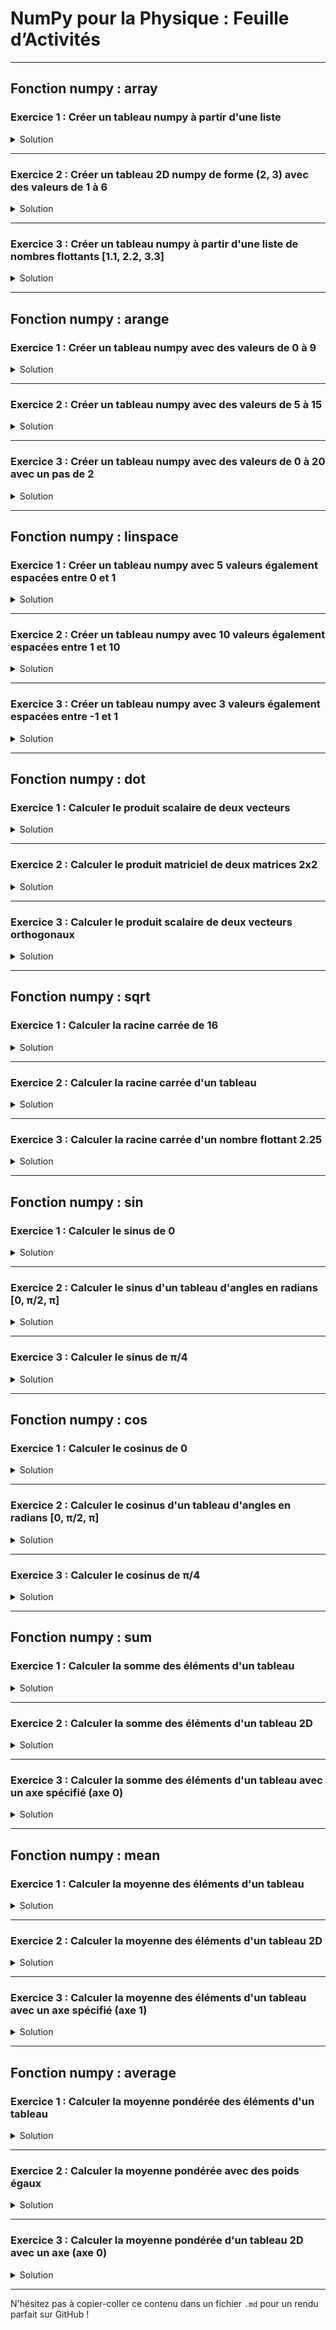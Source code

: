 

# NumPy pour la Physique : Feuille d’Activités

---

## Fonction numpy : array

### Exercice 1 : Créer un tableau numpy à partir d'une liste

<details><summary>Solution</summary>

```python
import numpy as np
# Création d'un tableau numpy à partir d'une liste
arr = np.array([1, 2, 3, 4])
print(arr)
```

</details>

---

### Exercice 2 : Créer un tableau 2D numpy de forme (2, 3) avec des valeurs de 1 à 6

<details><summary>Solution</summary>

```python
import numpy as np
# Création d'un tableau 2D numpy
arr = np.array([[1, 2, 3], [4, 5, 6]])
print(arr)
```

</details>

---

### Exercice 3 : Créer un tableau numpy à partir d'une liste de nombres flottants [1.1, 2.2, 3.3]

<details><summary>Solution</summary>

```python
import numpy as np
# Création d'un tableau numpy avec des flottants
arr = np.array([1.1, 2.2, 3.3])
print(arr)
```

</details>

---

## Fonction numpy : arange

### Exercice 1 : Créer un tableau numpy avec des valeurs de 0 à 9

<details><summary>Solution</summary>

```python
import numpy as np
# Création d'un tableau avec arange de 0 à 9
arr = np.arange(10)
print(arr)
```

</details>

---

### Exercice 2 : Créer un tableau numpy avec des valeurs de 5 à 15

<details><summary>Solution</summary>

```python
import numpy as np
# Création d'un tableau avec arange de 5 à 15
arr = np.arange(5, 16)
print(arr)
```

</details>

---

### Exercice 3 : Créer un tableau numpy avec des valeurs de 0 à 20 avec un pas de 2

<details><summary>Solution</summary>

```python
import numpy as np
# Création d'un tableau avec arange de 0 à 20 avec un pas de 2
arr = np.arange(0, 21, 2)
print(arr)
```

</details>

---

## Fonction numpy : linspace

### Exercice 1 : Créer un tableau numpy avec 5 valeurs également espacées entre 0 et 1

<details><summary>Solution</summary>

```python
import numpy as np
# Création d'un tableau avec linspace de 0 à 1 avec 5 valeurs
arr = np.linspace(0, 1, 5)
print(arr)
```

</details>

---

### Exercice 2 : Créer un tableau numpy avec 10 valeurs également espacées entre 1 et 10

<details><summary>Solution</summary>

```python
import numpy as np
# Création d'un tableau avec linspace de 1 à 10 avec 10 valeurs
arr = np.linspace(1, 10, 10)
print(arr)
```

</details>

---

### Exercice 3 : Créer un tableau numpy avec 3 valeurs également espacées entre -1 et 1

<details><summary>Solution</summary>

```python
import numpy as np
# Création d'un tableau avec linspace de -1 à 1 avec 3 valeurs
arr = np.linspace(-1, 1, 3)
print(arr)
```

</details>

---

## Fonction numpy : dot

### Exercice 1 : Calculer le produit scalaire de deux vecteurs

<details><summary>Solution</summary>

```python
import numpy as np
# Définition des deux vecteurs
v1 = np.array([1, 2, 3])
v2 = np.array([4, 5, 6])
# Calcul du produit scalaire avec dot
result = np.dot(v1, v2)
print(result)
```

</details>

---

### Exercice 2 : Calculer le produit matriciel de deux matrices 2x2

<details><summary>Solution</summary>

```python
import numpy as np
# Définition des matrices 2x2
m1 = np.array([[1, 2], [3, 4]])
m2 = np.array([[5, 6], [7, 8]])
# Calcul du produit matriciel avec dot
result = np.dot(m1, m2)
print(result)
```

</details>

---

### Exercice 3 : Calculer le produit scalaire de deux vecteurs orthogonaux

<details><summary>Solution</summary>

```python
import numpy as np
# Définition de deux vecteurs orthogonaux
v1 = np.array([1, 0])
v2 = np.array([0, 1])
# Produit scalaire doit être zéro
result = np.dot(v1, v2)
print(result)  # Affiche 0
```

</details>

---

## Fonction numpy : sqrt

### Exercice 1 : Calculer la racine carrée de 16

<details><summary>Solution</summary>

```python
import numpy as np
# Calcul de la racine carrée d'un nombre
result = np.sqrt(16)
print(result)
```

</details>

---

### Exercice 2 : Calculer la racine carrée d'un tableau

<details><summary>Solution</summary>

```python
import numpy as np
# Tableau de nombres
arr = np.array([1, 4, 9, 16])
# Calcul de la racine carrée pour chaque élément
result = np.sqrt(arr)
print(result)
```

</details>

---

### Exercice 3 : Calculer la racine carrée d'un nombre flottant 2.25

<details><summary>Solution</summary>

```python
import numpy as np
# Calcul de la racine carrée d'un flottant
result = np.sqrt(2.25)
print(result)
```

</details>

---

## Fonction numpy : sin

### Exercice 1 : Calculer le sinus de 0

<details><summary>Solution</summary>

```python
import numpy as np
# Calcul du sinus de 0
result = np.sin(0)
print(result)
```

</details>

---

### Exercice 2 : Calculer le sinus d'un tableau d'angles en radians [0, π/2, π]

<details><summary>Solution</summary>

```python
import numpy as np
# Tableau d'angles en radians
arr = np.array([0, np.pi/2, np.pi])
# Calcul du sinus pour chaque angle
result = np.sin(arr)
print(result)
```

</details>

---

### Exercice 3 : Calculer le sinus de π/4

<details><summary>Solution</summary>

```python
import numpy as np
# Calcul du sinus de π/4
result = np.sin(np.pi/4)
print(result)
```

</details>

---

## Fonction numpy : cos

### Exercice 1 : Calculer le cosinus de 0

<details><summary>Solution</summary>

```python
import numpy as np
# Calcul du cosinus de 0
result = np.cos(0)
print(result)
```

</details>

---

### Exercice 2 : Calculer le cosinus d'un tableau d'angles en radians [0, π/2, π]

<details><summary>Solution</summary>

```python
import numpy as np
# Tableau d'angles en radians
arr = np.array([0, np.pi/2, np.pi])
# Calcul du cosinus pour chaque angle
result = np.cos(arr)
print(result)
```

</details>

---

### Exercice 3 : Calculer le cosinus de π/4

<details><summary>Solution</summary>

```python
import numpy as np
# Calcul du cosinus de π/4
result = np.cos(np.pi/4)
print(result)
```

</details>

---

## Fonction numpy : sum

### Exercice 1 : Calculer la somme des éléments d'un tableau

<details><summary>Solution</summary>

```python
import numpy as np
# Tableau simple
arr = np.array([1, 2, 3, 4])
# Calcul de la somme des éléments
result = np.sum(arr)
print(result)
```

</details>

---

### Exercice 2 : Calculer la somme des éléments d'un tableau 2D

<details><summary>Solution</summary>

```python
import numpy as np
# Tableau 2D
arr = np.array([[1, 2], [3, 4]])
# Calcul de la somme de tous les éléments
result = np.sum(arr)
print(result)
```

</details>

---

### Exercice 3 : Calculer la somme des éléments d'un tableau avec un axe spécifié (axe 0)

<details><summary>Solution</summary>

```python
import numpy as np
# Tableau 2D
arr = np.array([[1, 2], [3, 4]])
# Somme des éléments selon l'axe 0 (colonnes)
result = np.sum(arr, axis=0)
print(result)
```

</details>

---

## Fonction numpy : mean

### Exercice 1 : Calculer la moyenne des éléments d'un tableau

<details><summary>Solution</summary>

```python
import numpy as np
# Tableau simple
arr = np.array([1, 2, 3, 4])
# Calcul de la moyenne
result = np.mean(arr)
print(result)
```

</details>

---

### Exercice 2 : Calculer la moyenne des éléments d'un tableau 2D

<details><summary>Solution</summary>

```python
import numpy as np
# Tableau 2D
arr = np.array([[1, 2], [3, 4]])
# Calcul de la moyenne de tous les éléments
result = np.mean(arr)
print(result)
```

</details>

---

### Exercice 3 : Calculer la moyenne des éléments d'un tableau avec un axe spécifié (axe 1)

<details><summary>Solution</summary>

```python
import numpy as np
# Tableau 2D
arr = np.array([[1, 2], [3, 4]])
# Moyenne selon l'axe 1 (lignes)
result = np.mean(arr, axis=1)
print(result)
```

</details>

---

## Fonction numpy : average

### Exercice 1 : Calculer la moyenne pondérée des éléments d'un tableau

<details><summary>Solution</summary>

```python
import numpy as np
# Tableau de valeurs
arr = np.array([1, 2, 3, 4])
# Tableau des poids
weights = np.array([0.1, 0.2, 0.3, 0.4])
# Calcul de la moyenne pondérée
result = np.average(arr, weights=weights)
print(result)
```

</details>

---

### Exercice 2 : Calculer la moyenne pondérée avec des poids égaux

<details><summary>Solution</summary>

```python
import numpy as np
# Tableau de valeurs
arr = np.array([1, 2, 3, 4])
# Poids égaux
weights = np.array([1, 1, 1, 1])
# Calcul de la moyenne pondérée (équivalente à mean)
result = np.average(arr, weights=weights)
print(result)
```

</details>

---

### Exercice 3 : Calculer la moyenne pondérée d'un tableau 2D avec un axe (axe 0)

<details><summary>Solution</summary>

```python
import numpy as np
# Tableau 2D
arr = np.array([[1, 2], [3, 4]])
# Poids pour chaque ligne
weights = np.array([0.5, 0.5])
# Moyenne pondérée selon l'axe 0 (colonnes)
result = np.average(arr, axis=0, weights=weights)
print(result)
```

</details>

---

N'hésitez pas à copier-coller ce contenu dans un fichier `.md` pour un rendu parfait sur GitHub !

